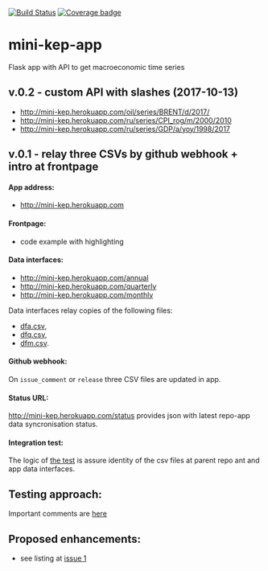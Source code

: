 [![Build Status](https://travis-ci.org/mini-kep/frontend-app.svg?branch=master)](https://travis-ci.org/mini-kep/frontend-app) 
[![Coverage badge](https://codecov.io/gh/mini-kep/frontend-app/branch/master/graphs/badge.svg)](https://codecov.io/gh/mini-kep/frontend-app)

# mini-kep-app
Flask app with API to get macroeconomic time series

## v.0.2 - custom API with slashes (2017-10-13)

- <http://mini-kep.herokuapp.com/oil/series/BRENT/d/2017/>
- <http://mini-kep.herokuapp.com/ru/series/CPI_rog/m/2000/2010>
- <http://mini-kep.herokuapp.com/ru/series/GDP/a/yoy/1998/2017>


## v.0.1 - relay three CSVs by github webhook + intro at frontpage

#### App address:

   - <http://mini-kep.herokuapp.com>

#### Frontpage:

  - code example with highlighting  
  
#### Data interfaces:

   - <http://mini-kep.herokuapp.com/annual>
   - <http://mini-kep.herokuapp.com/quarterly>
   - <http://mini-kep.herokuapp.com/monthly>


Data interfaces relay copies of the following files:
- [dfa.csv](https://raw.githubusercontent.com/epogrebnyak/mini-kep/master/data/processed/latest/dfa.csv),
- [dfq.csv](https://raw.githubusercontent.com/epogrebnyak/mini-kep/master/data/processed/latest/dfq.csv),
- [dfm.csv](https://raw.githubusercontent.com/epogrebnyak/mini-kep/master/data/processed/latest/dfm.csv).

#### Github webhook:

   On ```issue_comment``` or ```release```  three CSV files are updated in app.

#### Status URL:

<http://mini-kep.herokuapp.com/status> provides json with latest repo-app data syncronisation status.


#### Integration test:

The logic of [the test](https://github.com/mini-kep/frontend-app/blob/master/apps/tests/test_integrity.py)
is assure identity of the csv files at parent repo ant and app data interfaces.


## Testing approach:

Important comments are [here](https://github.com/mini-kep/frontend-app/issues/7)

## Proposed enhancements:

- see listing at [issue 1](https://github.com/epogrebnyak/mini-kep-app/issues/1)

